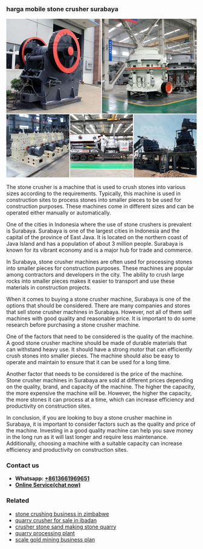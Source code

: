 <h3>harga mobile stone crusher surabaya</h3><img src='1708497649.jpg' alt=''><p>The stone crusher is a machine that is used to crush stones into various sizes according to the requirements. Typically, this machine is used in construction sites to process stones into smaller pieces to be used for construction purposes. These machines come in different sizes and can be operated either manually or automatically.</p><p>One of the cities in Indonesia where the use of stone crushers is prevalent is Surabaya. Surabaya is one of the largest cities in Indonesia and the capital of the province of East Java. It is located on the northern coast of Java Island and has a population of about 3 million people. Surabaya is known for its vibrant economy and is a major hub for trade and commerce.</p><p>In Surabaya, stone crusher machines are often used for processing stones into smaller pieces for construction purposes. These machines are popular among contractors and developers in the city. The ability to crush large rocks into smaller pieces makes it easier to transport and use these materials in construction projects.</p><p>When it comes to buying a stone crusher machine, Surabaya is one of the options that should be considered. There are many companies and stores that sell stone crusher machines in Surabaya. However, not all of them sell machines with good quality and reasonable price. It is important to do some research before purchasing a stone crusher machine.</p><p>One of the factors that need to be considered is the quality of the machine. A good stone crusher machine should be made of durable materials that can withstand heavy use. It should have a strong motor that can efficiently crush stones into smaller pieces. The machine should also be easy to operate and maintain to ensure that it can be used for a long time.</p><p>Another factor that needs to be considered is the price of the machine. Stone crusher machines in Surabaya are sold at different prices depending on the quality, brand, and capacity of the machine. The higher the capacity, the more expensive the machine will be. However, the higher the capacity, the more stones it can process at a time, which can increase efficiency and productivity on construction sites.</p><p>In conclusion, if you are looking to buy a stone crusher machine in Surabaya, it is important to consider factors such as the quality and price of the machine. Investing in a good quality machine can help you save money in the long run as it will last longer and require less maintenance. Additionally, choosing a machine with a suitable capacity can increase efficiency and productivity on construction sites.</p><h3>Contact us</h3><ul><li><strong>Whatsapp:&nbsp;<a href="https://wa.me/8613661969651">+8613661969651</a></strong></li><li><a href="https://swt.shibang-china.com/?git&amp;zhl&amp;harga mobile stone crusher surabaya"><strong>Online Service(chat now)</strong></a></li></ul><h3>Related</h3><ul><li><a href='stone crushing business in zimbabwe.md'>stone crushing business in zimbabwe</a></li><li><a href='quarry crusher for sale in ibadan.md'>quarry crusher for sale in ibadan</a></li><li><a href='crusher stone sand making stone quarry.md'>crusher stone sand making stone quarry</a></li><li><a href='quarry processing plant.md'>quarry processing plant</a></li><li><a href='scale gold mining business plan.md'>scale gold mining business plan</a></li></ul>